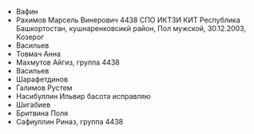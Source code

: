 + Вафин
+ Рахимов Марсель Винерович 4438 СПО ИКТЗИ КИТ Республика Башкортостан, кушнаренковсикй район, Пол мужской, 30.12.2003, Козерог
+ Васильев
+ Товмач Анна
+ Махмутов Айгиз, группа 4438
+ Васильев
+ Шарафетдинов
+ Галимов Рустем
+ Насибуллин Ильвир басота исправляю
+ Шигабиев
+ Бритвина Поля
+ Сафиуллин Риназ, группа 4438
